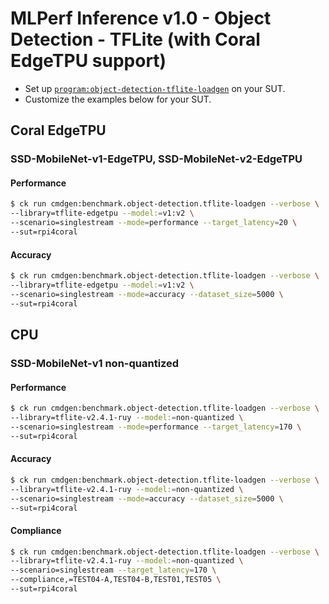 # MLPerf Inference v1.0 - Object Detection - TFLite (with Coral EdgeTPU support)

- Set up [`program:object-detection-tflite-loadgen`](https://github.com/ctuning/ck-mlperf/blob/master/program/object-detection-tflite-loadgen/README.md) on your SUT.
- Customize the examples below for your SUT.

## Coral EdgeTPU

### SSD-MobileNet-v1-EdgeTPU, SSD-MobileNet-v2-EdgeTPU

#### Performance

```bash
$ ck run cmdgen:benchmark.object-detection.tflite-loadgen --verbose \
--library=tflite-edgetpu --model:=v1:v2 \
--scenario=singlestream --mode=performance --target_latency=20 \
--sut=rpi4coral
```

#### Accuracy

```bash
$ ck run cmdgen:benchmark.object-detection.tflite-loadgen --verbose \
--library=tflite-edgetpu --model:=v1:v2 \
--scenario=singlestream --mode=accuracy --dataset_size=5000 \
--sut=rpi4coral
```

## CPU

### SSD-MobileNet-v1 non-quantized

#### Performance

```bash
$ ck run cmdgen:benchmark.object-detection.tflite-loadgen --verbose \
--library=tflite-v2.4.1-ruy --model:=non-quantized \
--scenario=singlestream --mode=performance --target_latency=170 \
--sut=rpi4coral
```

#### Accuracy

```bash
$ ck run cmdgen:benchmark.object-detection.tflite-loadgen --verbose \
--library=tflite-v2.4.1-ruy --model:=non-quantized \
--scenario=singlestream --mode=accuracy --dataset_size=5000 \
--sut=rpi4coral
```

#### Compliance

```bash
$ ck run cmdgen:benchmark.object-detection.tflite-loadgen --verbose \
--library=tflite-v2.4.1-ruy --model:=non-quantized \
--scenario=singlestream --target_latency=170 \
--compliance,=TEST04-A,TEST04-B,TEST01,TEST05 \
--sut=rpi4coral
```
